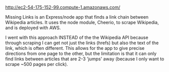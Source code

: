 http://ec2-54-175-152-99.compute-1.amazonaws.com/

Missing Links is an Express/node app that finds a link chain between Wikipedia articles.  It uses the node module, Cheerio, to scrape Wikipedia, and is deployed with AWS.

I went with this approach INSTEAD of the the Wikipedia API because through scraping I can get not just the links (hrefs) but also the text of the link, which is often different.  This allows for the app to give precise directions from one page to the other, but the limitation is that it can only find links between articles that are 2-3 'jumps' away (because I only want to scrape ~500 pages per click).
